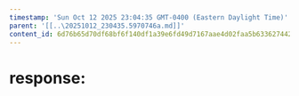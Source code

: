 ```yaml
---
timestamp: 'Sun Oct 12 2025 23:04:35 GMT-0400 (Eastern Daylight Time)'
parent: '[[..\20251012_230435.5970746a.md]]'
content_id: 6d76b65d70df68bf6f140df1a39e6fd49d7167aae4d02faa5b63362744266256
---
```


# response:
